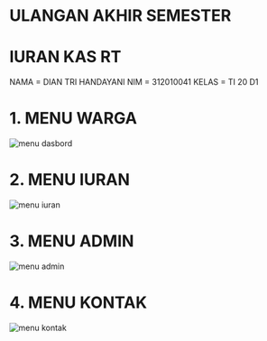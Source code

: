 # ULANGAN AKHIR SEMESTER 
# IURAN KAS RT

NAMA        = DIAN TRI HANDAYANI
NIM         = 312010041
KELAS       = TI 20 D1

# 1. MENU WARGA
![menu dasbord](https://user-images.githubusercontent.com/101880835/178155437-6ce3d764-c4ae-4632-8ede-f5e0080f7ebe.png)

# 2. MENU IURAN
![menu iuran](https://user-images.githubusercontent.com/101880835/178155442-2ef6db79-2177-4e06-8fc5-9d592d73694d.png)

# 3. MENU ADMIN
![menu admin](https://user-images.githubusercontent.com/101880835/178155445-28c500af-92f2-43ff-8cf9-54e24d35047a.png)

# 4. MENU KONTAK
![menu kontak](https://user-images.githubusercontent.com/101880835/178155448-7a094deb-e87d-42b5-8fb0-7dd22a74d06e.png)
